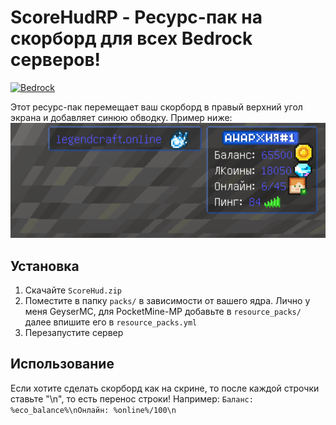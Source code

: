 # ScoreHudRP - Ресурс-пак на скорборд для всех Bedrock серверов!

[![Bedrock](https://img.shields.io/badge/Bedrock-Core-00B4FF.svg)](https://github.com/topics/minecraft-bedrock-edition)

Этот ресурс-пак перемещает ваш скорборд в правый верхний угол экрана и добавляет синюю обводку. Пример ниже:  
<img src="score.png" width="1500">  

## Установка
1. Скачайте `ScoreHud.zip`  
2. Поместите в папку `packs/` в зависимости от вашего ядра. Лично у меня GeyserMC, для PocketMine-MP добавьте в `resource_packs/` далее впишите его в `resource_packs.yml`  
3. Перезапустите сервер  

## Использование
Если хотите сделать скорборд как на скрине, то после каждой строчки ставьте "\n", то есть перенос строки! Например: `Баланс: %eco_balance%\nОнлайн: %online%/100\n`

